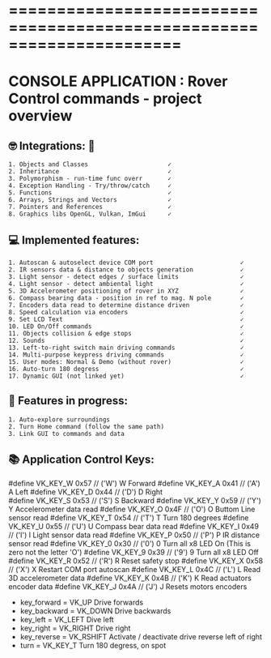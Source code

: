 # ======================================================================
   CONSOLE APPLICATION : Rover Control commands - project overview
  ====================================================================== 

## 🤓 Integrations: 🚀

    1. Objects and Classes                      ✓
    2. Inheritance                              ✓
    3. Polymorphism - run-time func overr       ✓
    4. Exception Handling - Try/throw/catch     ✓
    5. Functions                                ✓
    6. Arrays, Strings and Vectors              ✓
    7. Pointers and References                  ✓
    8. Graphics libs OpenGL, Vulkan, ImGui      ✓


## 💻 Implemented features: 

    1. Autoscan & autoselect device COM port                        ✓
    2. IR sensors data & distance to objects generation             ✓
    3. Light sensor - detect edges / surface limits                 ✓
    4. Light sensor - detect ambiental light                        ✓
    5. 3D Accelerometer positioning of rover in XYZ                 ✓
    6. Compass bearing data - position in ref to mag. N pole        ✓
    7. Encoders data read to determine distance driven              ✓
    8. Speed calculation via encoders                               ✓
    9. Set LCD Text                                                 ✓
    10. LED On/Off commands                                         ✓
    11. Objects collision & edge stops                              ✓
    12. Sounds                                                      ✓
    13. Left-to-right switch main driving commands                  ✓
    14. Multi-purpose keypress driving commands                     ✓
    15. User modes: Normal & Demo (without rover)                   ✓
    16. Auto-turn 180 degress                                       ✓
    17. Dynamic GUI (not linked yet)                                ✓

## 📝 Features in progress: 

    1. Auto-explore surroundings
    2. Turn Home command (follow the same path)
    3. Link GUI to commands and data

## 📚  Application Control Keys:

#define VK_KEY_W    0x57    //  ('W')       W   Forward
#define VK_KEY_A    0x41    //  ('A')       A   Left
#define VK_KEY_D    0x44    //  ('D')       D   Right  
#define VK_KEY_S    0x53    //  ('S')       S   Backward 
#define VK_KEY_Y    0x59    //  ('Y')       Y   Accelerometer data read
#define VK_KEY_O    0x4F    //  ('O')       O   Buttom Line sensor read
#define VK_KEY_T    0x54    //  ('T')       T   Turn 180 degrees
#define VK_KEY_U    0x55    //  ('U')       U   Compass bear data read
#define VK_KEY_I    0x49    //  ('I')       I   Light sensor data read
#define VK_KEY_P    0x50    //  ('P')       P   IR distance sensor read
#define VK_KEY_0    0x30    //  ('0')       0   Turn all x8 LED On (This is zero not the letter 'O')
#define VK_KEY_9    0x39    //  ('9')       9   Turn all x8 LED Off
#define VK_KEY_R    0x52    //  ('R')       R   Reset safety stop
#define VK_KEY_X    0x58    //  ('X')       X   Restart COM port autoscan
#define VK_KEY_L    0x4C    //  ('L')       L   Read 3D accelerometer data
#define VK_KEY_K    0x4B    //  ('K')       K   Read actuators encoder data
#define VK_KEY_J    0x4A    //  ('J')       J   Resets motors encoders

- key_forward     =             VK_UP          Drive forwards
- key_backward    =             VK_DOWN        Drive backwards
- key_left        =             VK_LEFT        Dive left
- key_right       =             VK_RIGHT       Drive right
- key_reverse     =             VK_RSHIFT      Activate / deactivate drive reverse left of right
- turn            =             VK_KEY_T       Turn 180 degress, on spot
